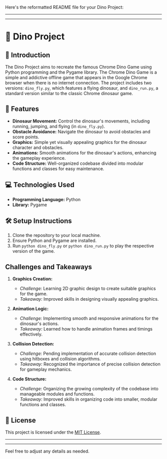 Here's the reformatted README file for your Dino Project:

---

---

# 🦖 Dino Project

## 📝 Introduction

The Dino Project aims to recreate the famous Chrome Dino Game using Python programming and the Pygame library. The Chrome Dino Game is a simple and addictive offline game that appears in the Google Chrome browser when there is no internet connection. The project includes two versions: `dino_fly.py`, which features a flying dinosaur, and `dino_run.py`, a standard version similar to the classic Chrome dinosaur game.

## 🚀 Features

- **Dinosaur Movement:** Control the dinosaur's movements, including running, jumping, and flying (in `dino_fly.py`).
- **Obstacle Avoidance:** Navigate the dinosaur to avoid obstacles and score points.
- **Graphics:** Simple yet visually appealing graphics for the dinosaur character and obstacles.
- **Animations:** Smooth animations for the dinosaur's actions, enhancing the gameplay experience.
- **Code Structure:** Well-organized codebase divided into modular functions and classes for easy maintenance.

## 💻 Technologies Used

- **Programming Language:** Python
- **Library:** Pygame

## 🛠️ Setup Instructions

1. Clone the repository to your local machine.
2. Ensure Python and Pygame are installed.
3. Run `python dino_fly.py` or `python dino_run.py` to play the respective version of the game.

## Challenges and Takeaways

1. **Graphics Creation:**
   - *Challenge:* Learning 2D graphic design to create suitable graphics for the game.
   - *Takeaway:* Improved skills in designing visually appealing graphics.

2. **Animation Logic:**
   - *Challenge:* Implementing smooth and responsive animations for the dinosaur's actions.
   - *Takeaway:* Learned how to handle animation frames and timings effectively.

3. **Collision Detection:**
   - *Challenge:* Pending implementation of accurate collision detection using hitboxes and collision algorithms.
   - *Takeaway:* Recognized the importance of precise collision detection for gameplay mechanics.

4. **Code Structure:**
   - *Challenge:* Organizing the growing complexity of the codebase into manageable modules and functions.
   - *Takeaway:* Improved skills in organizing code into smaller, modular functions and classes.

## 📄 License

This project is licensed under the [MIT License](LICENSE).

---

---

Feel free to adjust any details as needed.
